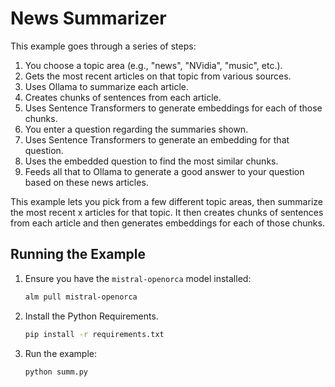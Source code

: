 # News Summarizer

This example goes through a series of steps:

  1. You choose a topic area (e.g., "news", "NVidia", "music", etc.).
  2. Gets the most recent articles on that topic from various sources.
  3. Uses Ollama to summarize each article.
  4. Creates chunks of sentences from each article.
  5. Uses Sentence Transformers to generate embeddings for each of those chunks.
  6. You enter a question regarding the summaries shown.
  7. Uses Sentence Transformers to generate an embedding for that question.
  8. Uses the embedded question to find the most similar chunks.
  9. Feeds all that to Ollama to generate a good answer to your question based on these news articles.

This example lets you pick from a few different topic areas, then summarize the most recent x articles for that topic. It then creates chunks of sentences from each article and then generates embeddings for each of those chunks.

## Running the Example

1. Ensure you have the `mistral-openorca` model installed:

   ```bash
   alm pull mistral-openorca
   ```

2. Install the Python Requirements.

   ```bash
   pip install -r requirements.txt
   ```

3. Run the example:

   ```bash
   python summ.py
   ```
